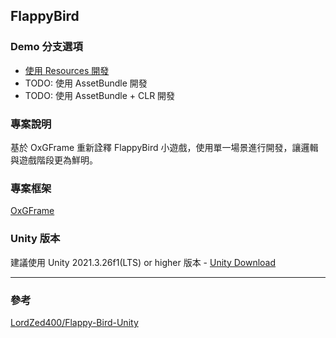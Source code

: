 ## FlappyBird

### Demo 分支選項
- [使用 Resources 開發](https://github.com/michael811125/FlappyBird_OxGFrame/tree/resources)
- TODO: 使用 AssetBundle 開發 
- TODO: 使用 AssetBundle + CLR 開發

### 專案說明

基於 OxGFrame 重新詮釋 FlappyBird 小遊戲，使用單一場景進行開發，讓邏輯與遊戲階段更為鮮明。

### 專案框架

[OxGFrame](https://github.com/michael811125/OxGFrame)

### Unity 版本

建議使用 Unity 2021.3.26f1(LTS) or higher 版本 - [Unity Download](https://unity3d.com/get-unity/download/archive)

---

### 參考

[LordZed400/Flappy-Bird-Unity](https://github.com/LordZed400/Flappy-Bird-Unity)
